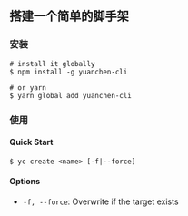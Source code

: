 ## 搭建一个简单的脚手架

### 安装

```shell
# install it globally
$ npm install -g yuanchen-cli

# or yarn
$ yarn global add yuanchen-cli
```

### 使用 

#### Quick Start 

```shell
$ yc create <name> [-f|--force]
```

#### Options

- `-f, --force`: Overwrite if the target exists